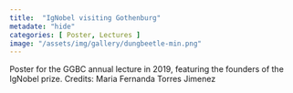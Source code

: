 ```yaml
---
title:  "IgNobel visiting Gothenburg"
metadate: "hide"
categories: [ Poster, Lectures ]
image: "/assets/img/gallery/dungbeetle-min.png"
---
```

Poster for the GGBC annual lecture in 2019, featuring the founders of the IgNobel prize. Credits: Maria Fernanda Torres Jimenez
